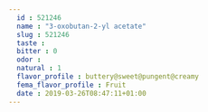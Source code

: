 ```yaml
---
  id : 521246
  name : "3-oxobutan-2-yl acetate"
  slug : 521246
  taste : 
  bitter : 0
  odor : 
  natural : 1
  flavor_profile : buttery@sweet@pungent@creamy
  fema_flavor_profile : Fruit
  date : 2019-03-26T08:47:11+01:00
---
```



